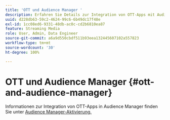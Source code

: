 ```yaml
---
title: 'OTT und Audience Manager '
description: Erfahren Sie Details zur Integration von OTT-Apps mit Audience Manager.
uuid: d228db63-59c2-4624-99c6-6b49dc17f48e
exl-id: 1cc08ed6-9331-48db-ac0c-cd2b6810ea87
feature: Streaming Media
role: User, Admin, Data Engineer
source-git-commit: a6a9d550cbdf511b93eea132445607102a557823
workflow-type: tm+mt
source-wordcount: '30'
ht-degree: 100%

---
```


# OTT und Audience Manager {#ott-and-audience-manager}

Informationen zur Integration von OTT-Apps in Audience Manager finden Sie unter [Audience Manager-Aktivierung.](/help/legacy/intro-to-ava/am-enablement.md)
